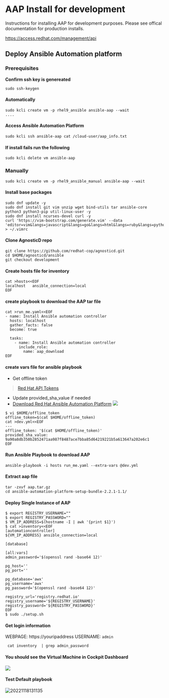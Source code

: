 # AAP Install for development

Instructions for installing AAP for development purposes. Please see offical documentation for production installs.

https://access.redhat.com/management/api

## Deploy Ansible Automation platform

### Prerequisites
**Confirm ssh key is genereated**
```
sudo ssh-keygen
```

#### Automatically 
```
sudo kcli create vm -p rhel9_ansible ansible-aap --wait
....
```

#### Access Ansible Automation Platform

```
sudo kcli ssh ansible-aap cat /cloud-user/aap_info.txt
```

#### If install fails run the following
```
sudo kcli delete vm ansible-aap
```

### Manually 
```
sudo kcli create vm -p rhel9_ansible_manual ansible-aap --wait
```
#### Install base packages
```
sudo dnf update -y 
sudo dnf install git vim unzip wget bind-utils tar ansible-core python3 python3-pip util-linux-user -y 
sudo dnf install ncurses-devel curl -y
curl 'https://vim-bootstrap.com/generate.vim' --data 'editor=vim&langs=javascript&langs=go&langs=html&langs=ruby&langs=python' > ~/.vimrc
```

#### Clone AgnosticD repo
```                     
git clone https://github.com/redhat-cop/agnosticd.git
cd $HOME/agnosticd/ansible
git checkout development
```

#### Create hosts file for inventory
```
cat >hosts<<EOF
localhost   ansible_connection=local
EOF
```

#### create playbook to download the AAP tar file
```
cat >run_me.yaml<<EOF
- name: Install Ansible automation controller
  hosts: localhost
  gather_facts: false
  become: true

  tasks:
    - name: Install Ansible automation controller
      include_role:
        name: aap_download                     
EOF
```                    
                      
#### create vars file for ansible playbook 
* Get offline token
> [Red Hat API Tokens](https://access.redhat.com/management/api)
* Update provided_sha_value if needed
* [Download Red Hat Ansible Automation Platform](https://access.redhat.com/downloads/content/480/ver=2.2/rhel---9/2.2/x86_64/product-software)
![](https://i.imgur.com/E8RQ2E3.png)

```
$ vi $HOME/offline_token
offline_token=$(cat $HOME/offline_token)
cat >dev.yml<<EOF
---
offline_token: '$(cat $HOME/offline_token)'
provided_sha_value: 9a90a8db350b2852471aa987f8487ace7bba85d64219221b5a613647a202e6c1
EOF

```

#### Run Ansible Playbook to download AAP
```
ansible-playbook -i hosts run_me.yaml --extra-vars @dev.yml
```
#### Extract aap file
```
tar -zxvf aap.tar.gz 
cd ansible-automation-platform-setup-bundle-2.2.1-1.1/
```
#### Deploy Single Instance of AAP
```
$ export REGISTRY_USERNAME=""
$ export REGISTRY_PASSWORD=""
$ VM_IP_ADDRESS=$(hostname -I | awk '{print $1}')
$ cat >inventory<<EOF
[automationcontroller]
${VM_IP_ADDRESS} ansible_connection=local

[database]

[all:vars]
admin_password='$(openssl rand -base64 12)'

pg_host=''
pg_port=''

pg_database='awx'
pg_username='awx'
pg_password='$(openssl rand -base64 12)'

registry_url='registry.redhat.io'
registry_username='${REGISTRY_USERNAME}'
registry_password='${REGISTRY_PASSWORD}'
EOF
$ sudo ./setup.sh
```

#### Get login information 
WEBPAGE: https://youripaddress
USERNAME: `admin`
```
 cat inventory  | grep admin_password
```

#### You should see the Virtual Machine in Cockpit Dashboard
![](https://i.imgur.com/zR7pAed.png)


#### Test Default playbook 
![20221118131135](https://i.imgur.com/9ZIHLP4.png)